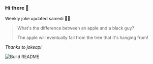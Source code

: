 ### Hi there 👋



Weekly joke updated samedi 💁‍♂️


<!-- START_JOKE_SECTION -->
> 
> What's the difference between an apple and a black guy?
> 
> The apple will eventually fall from the tree that it's hanging from!
<!-- END_JOKE_SECTION -->


*Thanks to jokeapi*


![Build README](https://github.com/ThomasTSWD/ThomasTSWD/workflows/Build%20README/badge.svg)


<!-- ##![Cute cat](https://cataas.com/cat?width=250&height=250) -->
